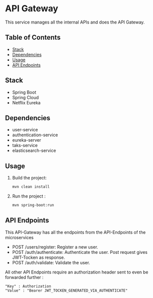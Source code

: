 # API Gateway 

This service manages all the internal APIs and does the API Gateway.

## Table of Contents
- [Stack](#stack)
- [Dependencies](#dependencies)
- [Usage](#usage)
- [API Endpoints](#api-endpoints)

## Stack
- Spring Boot
- Spring Cloud
- Netflix Eureka

## Dependencies
- user-service
- authentication-service
- eureka-server
- taks-service
- elasticsearch-service

## Usage
1. Build the project:
   ```bash
   mvn clean install
   ```
2. Run the project :
   ```bash
   mvn spring-boot:run
   ```
## API Endpoints
This API-Gateway has all the endpoints from the API-Endpoints of the microservices
- POST /users/register: Register a new user.
- POST /auth/authenticate: Authenticate the user. Post request gives JWT-Tocken as response.
- POST /auth/validate: Validate the user.

All other API Endpoints require an authorization header sent to even be forwarded further :
```
"Key" : Authorization
"Value" : "Bearer JWT_TOCKEN_GENERATED_VIA_AUTHENTICATE"